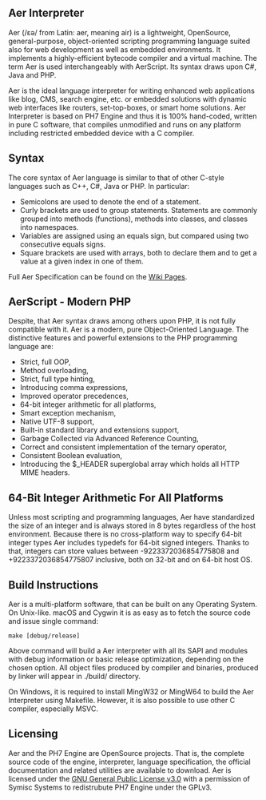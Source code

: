 ## Aer Interpreter
Aer (/ɛə/ from Latin: aer, meaning air) is a lightweight, OpenSource, general-purpose, object-oriented scripting  programming
language suited also for web development as well as embedded environments. It implements a highly-efficient bytecode compiler
and a virtual machine. The term Aer is used interchangeably with AerScript. Its syntax draws upon C#, Java and PHP.

Aer is the ideal language interpreter for writing enhanced web applications like blog, CMS, search engine, etc. or
embedded solutions with dynamic web interfaces like routers, set-top-boxes, or smart home solutions. Aer Interpreter
is based on PH7 Engine and thus it is 100% hand-coded, written in pure C software, that compiles unmodified and runs
on any platform including restricted embedded device with a C compiler.


## Syntax
The core syntax of Aer language is similar to that of other C-style languages such as C++, C#, Java or PHP. In particular:
 * Semicolons are used to denote the end of a statement.
 * Curly brackets are used to group statements. Statements are commonly grouped into methods (functions), methods into
   classes, and classes into namespaces.
 * Variables are assigned using an equals sign, but compared using two consecutive equals signs.
 * Square brackets are used with arrays, both to declare them and to get a value at a given index in one of them.

Full Aer Specification can be found on the [Wiki Pages](https://git.codingworkshop.eu.org/AerScript/aer/wiki/Aer-v1.0-Specification).


## AerScript - Modern PHP
Despite, that Aer syntax draws among others upon PHP, it is not fully compatible with it. Aer is a modern, pure Object-Oriented
Language. The distinctive features and powerful extensions to the PHP programming language are:
 * Strict, full OOP,
 * Method overloading,
 * Strict, full type hinting,
 * Introducing comma expressions,
 * Improved operator precedences,
 * 64-bit integer arithmetic for all platforms,
 * Smart exception mechanism,
 * Native UTF-8 support,
 * Built-in standard library and extensions support,
 * Garbage Collected via Advanced Reference Counting,
 * Correct and consistent implementation of the ternary operator,
 * Consistent Boolean evaluation,
 * Introducing the $_HEADER superglobal array which holds all HTTP MIME headers.


## 64-Bit Integer Arithmetic For All Platforms
Unless most scripting and programming languages, Aer have standardized the size of an integer and is always stored in 8 bytes
regardless of the host environment. Because there is no cross-platform way to specify 64-bit integer types Aer includes typedefs
for 64-bit signed integers. Thanks to that, integers can store values between -9223372036854775808 and +9223372036854775807
inclusive, both on 32-bit and on 64-bit host OS.


## Build Instructions
Aer is a multi-platform software, that can be built on any Operating System. On Unix-like. macOS and Cygwin it is as
easy as to fetch the source code and issue single command:

    make [debug/release]

Above command will build a Aer interpreter with all its SAPI and modules with debug information or basic release optimization,
depending on the chosen option. All object files produced by compiler and binaries, produced by linker will appear in ./build/
directory.

On Windows, it is required to install MingW32 or MingW64 to build the Aer Interpreter using Makefile. However, it is also possible
to use other C compiler, especially MSVC.


## Licensing
Aer and the PH7 Engine are OpenSource projects. That is, the complete source code of the engine, interpreter, language
specification, the official documentation and related utilities are available to download. Aer is licensed under the
[GNU General Public License v3.0](https://www.gnu.org/licenses/gpl-3.0-standalone.html) with a permission of Symisc Systems
to redistrubute PH7 Engine under the GPLv3.
